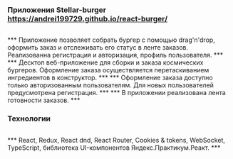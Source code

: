 ### Приложения Stellar-burger https://andrei199729.github.io/react-burger/
##
*** Приложение позволяет собрать бургер с помощью drag'n'drop, оформить заказ и отслеживать его статус в ленте заказов. Реализованна регистрация и авторизация, профиль пользователя. ***
*** Десктоп веб-приложение для сборки и заказа космических бургеров. Оформление заказа осуществляется перетаскиванием ингредиентов в конструктор. ***
*** Оформление заказа доступно только авторизованным пользователям. Для новых пользователей предусмотрена регистрация. ***
***  В приложении реализована лента готовности заказов. ***
### Технологии
##
*** React, Redux, React dnd, React Router, Cookies & tokens, WebSocket, TypeScript, библиотека UI-компонентов Яндекс.Практикум.Реакт. ***
